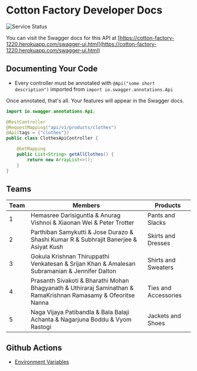 # Cotton Factory Developer Docs

![Service Status](https://github.com/Tech-Student-Labs/cnd_cotton_factory_exercise/workflows/Deploy%20to%20Heroku/badge.svg)

You can visit the Swagger docs for this API at [https://cotton-factory-1220.herokuapp.com/swagger-ui.html](https://cotton-factory-1220.herokuapp.com/swagger-ui.html)
## Documenting Your Code

- Every controller must be annotated with `@Api("some short description")` imported from `import io.swagger.annotations.Api`

Once annotated, that's all. Your features will appear in the Swagger docs.

```java
import io.swagger.annotations.Api;

@RestController
@RequestMapping("api/v1/products/clothes")
@Api(tags = {"clothes"})
public class ClothesApiController {

    @GetMapping
    public List<String> getAllClothes() {
        return new ArrayList<>();
    }
}
```

## Teams

| Team | Members                                                                                                        | Products             |
|------|----------------------------------------------------------------------------------------------------------------|----------------------|
| 1    | Hemasree Darisiguntla & Anurag Vishnoi & Xiaonan Wei & Peter Trotter                                           | Pants and Slacks     |
| 2    | Parthiban Samykutti & Jose Durazo & Shashi Kumar R & Subhrajit Banerjee & Asiyat Kush                          | Skirts and Dresses   |
| 3    | Gokula Krishnan Thiruppathi Venkatesan & Srijan Khan & Amalesan Subramanian & Jennifer Dalton                  | Shirts and Sweaters  |
| 4    | Prasanth Sivakoti & Bharathi Mohan Bhagyanath & Uthiraraj Saminathan & RamaKrishnan Ramasamy & Ofeoritse Nanna | Ties and Accessories |
| 5    | Naga Vijaya Patibandla & Bala Balaji Achanta & Nagarjuna Boddu & Vyom Rastogi                                  | Jackets and Shoes    |

## Github Actions

- [Environment Variables](https://docs.github.com/en/actions/reference/environment-variables)
